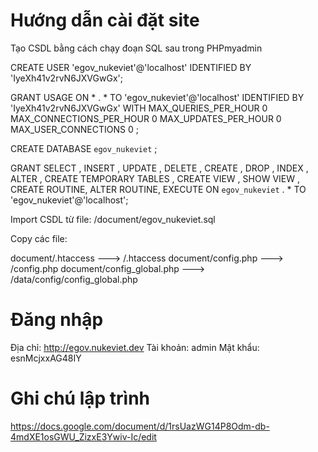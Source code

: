# Hướng dẫn cài đặt site

Tạo CSDL bằng cách chạy đoạn SQL sau trong PHPmyadmin

CREATE USER 'egov_nukeviet'@'localhost' IDENTIFIED BY 'IyeXh41v2rvN6JXVGwGx';

GRANT USAGE ON * . * TO 'egov_nukeviet'@'localhost' IDENTIFIED BY 'IyeXh41v2rvN6JXVGwGx' WITH MAX_QUERIES_PER_HOUR 0 MAX_CONNECTIONS_PER_HOUR 0 MAX_UPDATES_PER_HOUR 0 MAX_USER_CONNECTIONS 0 ;

CREATE DATABASE `egov_nukeviet` ;

GRANT SELECT , INSERT , UPDATE , DELETE , CREATE , DROP , INDEX , ALTER , CREATE TEMPORARY TABLES , CREATE VIEW , SHOW VIEW , CREATE ROUTINE, ALTER ROUTINE, EXECUTE ON `egov_nukeviet` . * TO 'egov_nukeviet'@'localhost';

Import CSDL từ file: /document/egov_nukeviet.sql

Copy các file:

document/.htaccess	--->  	/.htaccess
document/config.php		--->  	/config.php
document/config_global.php		--->  	 /data/config/config_global.php

# Đăng nhập
Địa chỉ: http://egov.nukeviet.dev
Tài khoản: admin
Mật khẩu: esnMcjxxAG48IY

# Ghi chú lập trình
https://docs.google.com/document/d/1rsUazWG14P8Odm-db-4mdXE1osGWU_ZizxE3Ywiv-Ic/edit